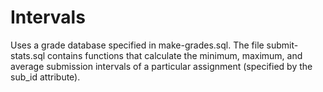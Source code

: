 # Intervals

Uses a grade database specified in make-grades.sql. 
The file submit-stats.sql contains functions that calculate the minimum, maximum, and average
submission intervals of a particular assignment (specified by the sub_id attribute).
